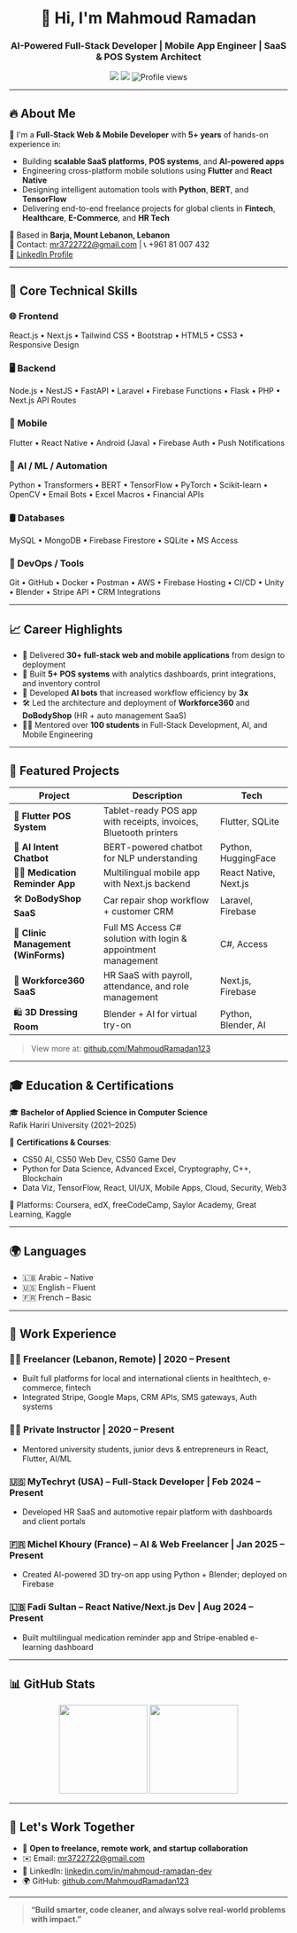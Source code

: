 <h1 align="center">👋 Hi, I'm Mahmoud Ramadan</h1>
<h3 align="center">AI-Powered Full-Stack Developer | Mobile App Engineer | SaaS & POS System Architect</h3>

<p align="center">
  <a href="mailto:mr3722722@gmail.com"><img src="https://img.shields.io/badge/Email-mr3722722@gmail.com-D14836?style=flat&logo=gmail" /></a>
  <a href="https://www.linkedin.com/in/mahmoud-ramadan-dev" target="_blank"><img src="https://img.shields.io/badge/LinkedIn-Mahmoud%20Ramadan-blue?style=flat&logo=linkedin" /></a>
  <img src="https://komarev.com/ghpvc/?username=MahmoudRamadan123&style=flat-square" alt="Profile views" />
</p>

---

## 🔥 About Me

🚀 I'm a **Full-Stack Web & Mobile Developer** with **5+ years** of hands-on experience in:

- Building **scalable SaaS platforms**, **POS systems**, and **AI-powered apps**
- Engineering cross-platform mobile solutions using **Flutter** and **React Native**
- Designing intelligent automation tools with **Python**, **BERT**, and **TensorFlow**
- Delivering end-to-end freelance projects for global clients in **Fintech**, **Healthcare**, **E-Commerce**, and **HR Tech**

📍 Based in **Barja, Mount Lebanon, Lebanon**  
📧 Contact: [mr3722722@gmail.com](mailto:mr3722722@gmail.com) | 📞 +961 81 007 432  
🔗 [LinkedIn Profile](https://www.linkedin.com/in/mahmoud-ramadan-dev)

---

## 🧠 Core Technical Skills

### 🌐 Frontend
React.js • Next.js • Tailwind CSS • Bootstrap • HTML5 • CSS3 • Responsive Design

### 🖥 Backend
Node.js • NestJS • FastAPI • Laravel • Firebase Functions • Flask • PHP • Next.js API Routes

### 📱 Mobile
Flutter • React Native • Android (Java) • Firebase Auth • Push Notifications

### 🤖 AI / ML / Automation
Python • Transformers • BERT • TensorFlow • PyTorch • Scikit-learn • OpenCV • Email Bots • Excel Macros • Financial APIs

### 🛢️ Databases
MySQL • MongoDB • Firebase Firestore • SQLite • MS Access

### 🔧 DevOps / Tools
Git • GitHub • Docker • Postman • AWS • Firebase Hosting • CI/CD • Unity • Blender • Stripe API • CRM Integrations

---

## 📈 Career Highlights

- 🧾 Delivered **30+ full-stack web and mobile applications** from design to deployment
- 🧮 Built **5+ POS systems** with analytics dashboards, print integrations, and inventory control
- 🤖 Developed **AI bots** that increased workflow efficiency by **3x**
- 🛠 Led the architecture and deployment of **Workforce360** and **DoBodyShop** (HR + auto management SaaS)
- 👨‍🏫 Mentored over **100 students** in Full-Stack Development, AI, and Mobile Engineering

---

## 🌟 Featured Projects

| Project | Description | Tech |
|--------|-------------|------|
| 🧾 **Flutter POS System** | Tablet-ready POS app with receipts, invoices, Bluetooth printers | Flutter, SQLite |
| 🤖 **AI Intent Chatbot** | BERT-powered chatbot for NLP understanding | Python, HuggingFace |
| 👨‍⚕️ **Medication Reminder App** | Multilingual mobile app with Next.js backend | React Native, Next.js |
| 🛠️ **DoBodyShop SaaS** | Car repair shop workflow + customer CRM | Laravel, Firebase |
| 🧪 **Clinic Management (WinForms)** | Full MS Access C# solution with login & appointment management | C#, Access |
| 👔 **Workforce360 SaaS** | HR SaaS with payroll, attendance, and role management | Next.js, Firebase |
| 🛍️ **3D Dressing Room** | Blender + AI for virtual try-on | Python, Blender, AI |

> View more at: [github.com/MahmoudRamadan123](https://github.com/MahmoudRamadan123)

---

## 🎓 Education & Certifications

🎓 **Bachelor of Applied Science in Computer Science**  
Rafik Hariri University (2021–2025)

📜 **Certifications & Courses**:
- CS50 AI, CS50 Web Dev, CS50 Game Dev
- Python for Data Science, Advanced Excel, Cryptography, C++, Blockchain
- Data Viz, TensorFlow, React, UI/UX, Mobile Apps, Cloud, Security, Web3

🧠 Platforms: Coursera, edX, freeCodeCamp, Saylor Academy, Great Learning, Kaggle

---

## 🌍 Languages
- 🇱🇧 Arabic – Native  
- 🇺🇸 English – Fluent  
- 🇫🇷 French – Basic

---

## 💼 Work Experience

### 🧑‍💻 Freelancer (Lebanon, Remote) | 2020 – Present
- Built full platforms for local and international clients in healthtech, e-commerce, fintech
- Integrated Stripe, Google Maps, CRM APIs, SMS gateways, Auth systems

### 🧑‍🏫 Private Instructor | 2020 – Present
- Mentored university students, junior devs & entrepreneurs in React, Flutter, AI/ML

### 🇺🇸 MyTechryt (USA) – Full-Stack Developer | Feb 2024 – Present
- Developed HR SaaS and automotive repair platform with dashboards and client portals

### 🇫🇷 Michel Khoury (France) – AI & Web Freelancer | Jan 2025 – Present
- Created AI-powered 3D try-on app using Python + Blender; deployed on Firebase

### 🇱🇧 Fadi Sultan – React Native/Next.js Dev | Aug 2024 – Present
- Built multilingual medication reminder app and Stripe-enabled e-learning dashboard

---

## 📊 GitHub Stats

<p align="center">
  <img src="https://github-readme-stats.vercel.app/api?username=MahmoudRamadan123&show_icons=true&theme=react&count_private=true" height="160" />
  <img src="https://github-readme-stats.vercel.app/api/top-langs/?username=MahmoudRamadan123&layout=compact&theme=react" height="160" />
</p>

---

## 🤝 Let's Work Together

- 💼 **Open to freelance, remote work, and startup collaboration**
- ✉️ Email: [mr3722722@gmail.com](mailto:mr3722722@gmail.com)
- 🔗 LinkedIn: [linkedin.com/in/mahmoud-ramadan-dev](https://www.linkedin.com/in/mahmoud-ramadan-dev)
- 🌍 GitHub: [github.com/MahmoudRamadan123](https://github.com/MahmoudRamadan123)

---

> **“Build smarter, code cleaner, and always solve real-world problems with impact.”**

